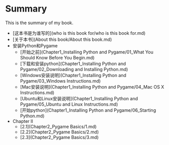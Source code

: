 # Summary

This is the summary of my book.
* [这本书是为谁写的](who is this book for/who is this book for.md)
* [关于本书](About this book/About this book.md)
* 安装Python和Pygame
  * [开始之前](Chapter1_Installing Python and Pygame/01_What You Should Know Before You Begin.md)
  * [下载和安装python](Chapter1_Installing Python and Pygame/02_Downloading and Installing Python.md)
  * [Windows安装说明](Chapter1_Installing Python and Pygame/03_Windows Instructions.md)
  * [Mac安装说明](Chapter1_Installing Python and Pygame/04_Mac OS X Instructions.md)
  * [Ubuntu和Linux安装说明](Chapter1_Installing Python and Pygame/05_Ubuntu and Linux Instructions.md)
  * [开始python](Chapter1_Installing Python and Pygame/06_Starting Python.md)
* Chapter II
  * [2.1](Chapter2_Pygame Basics/1.md)
  * [2.2](Chapter2_Pygame Basics/2.md)
  * [2.3](Chapter2_Pygame Basics/3.md)